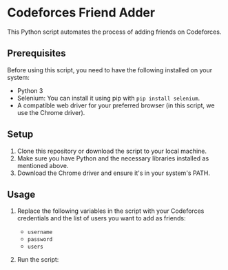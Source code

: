 # Codeforces Friend Adder

This Python script automates the process of adding friends on Codeforces.

## Prerequisites

Before using this script, you need to have the following installed on your system:

- Python 3
- Selenium: You can install it using pip with `pip install selenium`.
- A compatible web driver for your preferred browser (in this script, we use the Chrome driver).

## Setup

1. Clone this repository or download the script to your local machine.
2. Make sure you have Python and the necessary libraries installed as mentioned above.
3. Download the Chrome driver and ensure it's in your system's PATH.

## Usage

1. Replace the following variables in the script with your Codeforces credentials and the list of users you want to add as friends:
   - `username`
   - `password`
   - `users`

2. Run the script:
